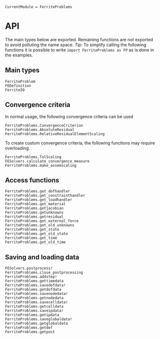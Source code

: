```@meta
CurrentModule = FerriteProblems
```

# API
The main types below are exported. 
Remaining functions are not exported to avoid polluting the 
name space. *Tip:* To simplify calling the following functions
it is possible to write `import FerriteProblems as FP` as is done
in the examples. 

## Main types
```@docs
FerriteProblem
FEDefinition
FerriteIO
```

## Convergence criteria
In normal usage, the following convergence criteria can be used
```@docs
FerriteProblems.ConvergenceCriterion
FerriteProblems.AbsoluteResidual
FerriteProblems.RelativeResidualElementScaling
```

To create custom convergence criteria, the following functions 
may require overloading. 
```@docs
FerriteProblems.TolScaling
FESolvers.calculate_convergence_measure
FerriteProblems.make_assemscaling
```

## Access functions
```@docs
FerriteProblems.get_dofhandler
FerriteProblems.get_constrainthandler
FerriteProblems.get_loadhandler
FerriteProblems.get_material
FerriteProblems.getjacobian
FerriteProblems.getunknowns
FerriteProblems.getresidual
FerriteProblems.get_external_force
FerriteProblems.get_old_unknowns
FerriteProblems.get_state
FerriteProblems.get_old_state
FerriteProblems.get_time
FerriteProblems.get_old_time
```

## Saving and loading data
```@docs
FESolvers.postprocess!
FerriteProblems.close_postprocessing
FerriteProblems.addstep!
FerriteProblems.gettimedata
FerriteProblems.savedofdata!
FerriteProblems.getdofdata
FerriteProblems.savenodedata!
FerriteProblems.getnodedata
FerriteProblems.savecelldata!
FerriteProblems.getcelldata
FerriteProblems.saveipdata!
FerriteProblems.getipdata
FerriteProblems.saveglobaldata!
FerriteProblems.getglobaldata
FerriteProblems.getdef
FerriteProblems.getpost
```